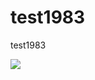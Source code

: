 # test1983
test1983

<!--
@startuml firstDiagram

Alice -> Bob: Hello
Bob -> Alice: Hi!
	
@enduml
-->

![](firstDiagram.svg)
